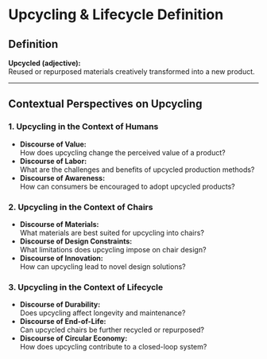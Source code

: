 # Upcycling & Lifecycle Definition

## Definition
**Upcycled (adjective):**  
Reused or repurposed materials creatively transformed into a new product.

---

## Contextual Perspectives on Upcycling

### 1. Upcycling in the Context of Humans
- **Discourse of Value:**  
  How does upcycling change the perceived value of a product?
- **Discourse of Labor:**  
  What are the challenges and benefits of upcycled production methods?
- **Discourse of Awareness:**  
  How can consumers be encouraged to adopt upcycled products?

### 2. Upcycling in the Context of Chairs
- **Discourse of Materials:**  
  What materials are best suited for upcycling into chairs?
- **Discourse of Design Constraints:**  
  What limitations does upcycling impose on chair design?
- **Discourse of Innovation:**  
  How can upcycling lead to novel design solutions?

### 3. Upcycling in the Context of Lifecycle
- **Discourse of Durability:**  
  Does upcycling affect longevity and maintenance?
- **Discourse of End-of-Life:**  
  Can upcycled chairs be further recycled or repurposed?
- **Discourse of Circular Economy:**  
  How does upcycling contribute to a closed-loop system?
